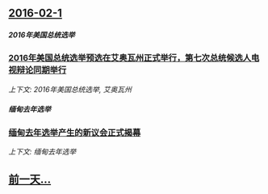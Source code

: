 ## [2016-02-1](/news/2016/02/1/index.md)

##### 2016年美国总统选举
### [2016年美国总统选举预选在艾奥瓦州正式举行，第七次总统候选人电视辩论同期举行](/news/2016/02/1/2016年美国总统选举预选在艾奥瓦州正式举行-第七次总统候选人电视辩论同期举行.md)
_上下文: 2016年美国总统选举, 艾奥瓦州_

##### 缅甸去年选举
### [缅甸去年选举产生的新议会正式揭幕 ](/news/2016/02/1/缅甸去年选举产生的新议会正式揭幕.md)
_上下文: 缅甸去年选举_

## [前一天...](/news/2016/01/31/index.md)


